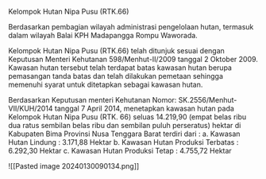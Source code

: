 Kelompok Hutan Nipa Pusu (RTK.66)

Berdasarkan pembagian wilayah administrasi pengelolaan hutan, termasuk dalam wilayah Balai KPH Madapangga Rompu Waworada.

Kelompok Hutan Nipa Pusu (RTK.66) telah ditunjuk sesuai dengan Keputusan Menteri Kehutanan 598/Menhut-II/2009 tanggal 2 Oktober 2009. Kawasan hutan tersebut telah terdapat batas kawasan hutan berupa pemasangan tanda batas dan telah dilakukan pemetaan sehingga memenuhi syarat untuk ditetapkan sebagai kawasan hutan.

Berdasarkan Keputusan menteri Kehutanan Nomor: SK.2556/Menhut-VII/KUH/2014 tanggal 7 April 2014, menetapkan kawasan hutan pada Kelompok Hutan Nipa Pusu (RTK. 66) seluas 14.219,90 (empat belas ribu dua ratus sembilan belas ribu dan sembilan puluh perseratus) hektar di Kabupaten Bima Provinsi Nusa Tenggara Barat terdiri dari :
a. Kawasan Hutan Lindung : 3.171,88 Hektar
b. Kawasan Hutan Produksi Terbatas : 6.292,30 Hektar
c. Kawasan Hutan Produksi Tetap : 4.755,72 Hektar

![[Pasted image 20240130090134.png]]
